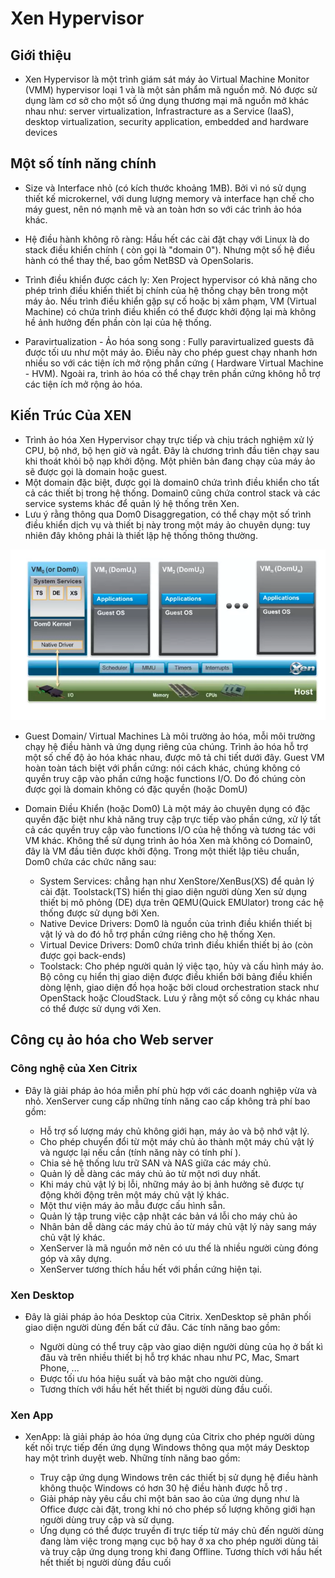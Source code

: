 # Xen Hypervisor
## Giới thiệu
- Xen Hypervisor là một trình giám sát máy ảo Virtual Machine Monitor (VMM) hypervisor loại 1 và là một sản phẩm mã nguồn mở. Nó được sử dụng làm cơ sở cho một số ứng dụng thương mại mã nguồn mở khác nhau như: server virtualization, Infrastracture as a Service (IaaS), desktop virtualization, security application, embedded and hardware devices

## Một số tính năng chính
- Size và Interface nhỏ (có kích thước khoảng 1MB). Bởi vì nó sử dụng thiết kế microkernel, với dung lượng memory và interface hạn chế cho máy guest, nên nó mạnh mẽ và an toàn hơn so với các trình ảo hóa khác.

- Hệ điều hành không rõ ràng: Hầu hết các cài đặt chạy với Linux là do stack điều khiển chính ( còn gọi là "domain 0"). Nhưng một số hệ điều hành có thể thay thế, bao gồm NetBSD và OpenSolaris.

- Trình điều khiển được cách ly: Xen Project hypervisor có khả năng cho phép trình điều khiển thiết bị chính của hệ thống chạy bên trong một máy ảo. Nếu trình điều khiển gặp sự cố hoặc bị xâm phạm, VM (Virtual Machine) có chứa trình điều khiển có thể được khởi động lại mà không hề ảnh hưởng đến phần còn lại của hệ thống.

- Paravirtualization - Ảo hóa song song : Fully paravirtualized guests đã được tối ưu như một máy ảo. Điều này cho phép guest chạy nhanh hơn nhiều so với các tiện ích mở rộng phần cứng ( Hardware Virtual Machine - HVM). Ngoài ra, trình ảo hóa có thể chạy trên phần cứng không hỗ trợ các tiện ích mở rộng ảo hóa.

## Kiến Trúc Của XEN
- Trình ảo hóa Xen Hypervisor chạy trực tiếp và chịu trách nghiệm xử lý CPU, bộ nhớ, bộ hẹn giờ và ngắt. Đây là chương trình đầu tiên chạy sau khi thoát khỏi bộ nạp khởi động. Một phiên bản đang chạy của máy ảo sẽ được gọi là domain hoặc guest. 
- Một domain đặc biệt, được gọi là domain0 chứa trình điều khiển cho tất cả các thiết bị trong hệ thống. Domain0 cũng chứa control stack và các service systems khác để quản lý hệ thống trên Xen. 
- Lưu ý rằng thông qua Dom0 Disaggregation, có thể chạy một số trình điều khiển dịch vụ và thiết bị này trong một máy ảo chuyên dụng: tuy nhiên đây không phải là thiết lập hệ thống thông thường.

<img src="image/1.PNG">

- Guest Domain/ Virtual Machines Là môi trường ảo hóa, mỗi môi trường chạy hệ điều hành và ứng dụng riêng của chúng. Trình ảo hóa hỗ trợ một số chế độ ảo hóa khác nhau, được mô tả chi tiết dưới đây. Guest VM hoàn toàn tách biệt với phần cứng: nói cách khác, chúng không có quyền truy cập vào phần cứng hoặc functions I/O. Do đó chúng còn được gọi là domain không có đặc quyền (hoặc DomU)

- Domain Điều Khiển (hoặc Dom0) Là một máy ảo chuyên dụng có đặc quyền đặc biệt như khả năng truy cập trực tiếp vào phần cứng, xử lý tất cả các quyền truy cập vào functions I/O của hệ thống và tương tác với VM khác. Không thể sử dụng trình ảo hóa Xen mà không có Domain0, đây là VM đầu tiên được khởi động. Trong một thiết lập tiêu chuẩn, Dom0 chứa các chức năng sau:

    + System Services: chẳng hạn như XenStore/XenBus(XS) để quản lý cài đặt. Toolstack(TS) hiển thị giao diện người dùng Xen sử dụng thiết bị mô phỏng (DE) dựa trên QEMU(Quick EMUlator) trong các hệ thống được sử dụng bởi Xen.
    + Native Device Drivers: Dom0 là nguồn của trình điều khiển thiết bị vật lý và do đó hỗ trợ phần cứng riêng cho hệ thống Xen.
    + Virtual Device Drivers: Dom0 chứa trình điều khiển thiết bị ảo (còn được gọi back-ends)
    + Toolstack: Cho phép người quản lý việc tạo, hủy và cấu hình máy ảo. Bộ công cụ hiển thị giao diện được điều khiển bởi bảng điều khiển dòng lệnh, giao diện đồ họa hoặc bởi cloud orchestration stack như OpenStack hoặc CloudStack. Lưu ý rằng một số công cụ khác nhau có thể được sử dụng với Xen.

## Công cụ ảo hóa cho Web server

### Công nghệ của Xen Citrix
- Đây là giải pháp ảo hóa miễn phí phù hợp với các doanh nghiệp vừa và nhỏ. XenServer cung cấp những tính năng cao cấp không trả phí bao gồm:

    + Hỗ trợ số lượng máy chủ không giới hạn, máy ảo và bộ nhớ vật lý.
    + Cho phép chuyển đổi từ một máy chủ ảo thành một máy chủ vật lý và ngược lại nếu cần (tính năng này có tính phí ).
    + Chia sẻ hệ thống lưu trữ SAN và NAS giữa các máy chủ.
    + Quản lý dễ dàng các máy chủ ảo từ một nơi duy nhất.
    + Khi máy chủ vật lý bị lỗi, những máy ảo bị ảnh hưởng sẽ được tự động khởi động trên một máy chủ vật lý khác.
    + Một thư viện máy ảo mẫu được cấu hình sẵn.
    + Quản lý tập trung việc cập nhật các bản vá lỗi cho máy chủ ảo
    + Nhân bản dễ dàng các máy chủ ảo từ máy chủ vật lý này sang máy chủ vật lý khác.
   +  XenServer là mã nguồn mở nên có ưu thế là nhiều người cùng đóng góp và xây dựng.
   +  XenServer tương thích hầu hết với phần cứng hiện tại.
### Xen Desktop
- Đây là giải pháp ảo hóa Desktop của Citrix. XenDesktop sẽ phân phối giao diện người dùng đến bất cứ đâu. Các tính năng bao gồm:

    + Người dùng có thể truy cập vào giao diện người dùng của họ ở bất kì đâu và trên nhiều thiết bị hỗ trợ khác nhau như PC, Mac, Smart Phone, ...
    + Được tối ưu hóa hiệu suất và bảo mật cho người dùng.
    + Tương thích với hầu hết hết thiết bị người dùng đầu cuối.
### Xen App
- XenApp: là giải pháp ảo hóa ứng dụng của Citrix cho phép người dùng kết nối trực tiếp đến ứng dụng Windows thông qua một máy Desktop hay một trình duyệt web. Những tính năng bao gồm:

    + Truy cập ứng dụng Windows trên các thiết bị sử dụng hệ điều hành không thuộc Windows có hơn 30 hệ điều hành được hỗ trợ .
    + Giải pháp này yêu cầu chỉ một bản sao ảo của ứng dụng như là Office được cài đặt, trong khi nó cho phép số lượng không giới hạn người dùng truy cập và sử dụng.
   +  Ứng dụng có thể được truyền đi trực tiếp từ máy chủ đến người dùng đang làm việc trong mạng cục bộ hay ở xa cho phép người dùng tải và truy cập ứng dụng trong khi đang Offline. Tương thích với hầu hết hết thiết bị người dùng đầu cuối